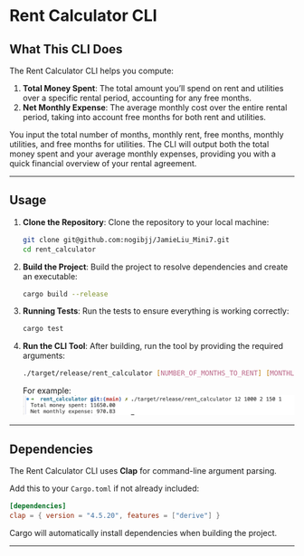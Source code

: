# Rent Calculator CLI

## What This CLI Does

The Rent Calculator CLI helps you compute:

1. **Total Money Spent**: The total amount you’ll spend on rent and utilities over a specific rental period, accounting for any free months.
2. **Net Monthly Expense**: The average monthly cost over the entire rental period, taking into account free months for both rent and utilities.

You input the total number of months, monthly rent, free months, monthly utilities, and free months for utilities. The CLI will output both the total money spent and your average monthly expenses, providing you with a quick financial overview of your rental agreement.

---

## Usage

1. **Clone the Repository**:
   Clone the repository to your local machine:

   ```bash
   git clone git@github.com:nogibjj/JamieLiu_Mini7.git
   cd rent_calculator
   ```

2. **Build the Project**:
   Build the project to resolve dependencies and create an executable:
   ```bash
   cargo build --release
   ```
3. **Running Tests**:
   Run the tests to ensure everything is working correctly:

   ```bash
   cargo test
   ```

4. **Run the CLI Tool**:
   After building, run the tool by providing the required arguments:

   ```bash
   ./target/release/rent_calculator [NUMBER_OF_MONTHS_TO_RENT] [MONTHLY_RENT] [NUMBER_OF_FREE_MONTHS] [MONTHLY_UTILITIES] [NUMBER_OF_FREE_MONTHS_UTILITIES]
   ```

   For example:
   ![output](image.png)

---

## Dependencies

The Rent Calculator CLI uses **Clap** for command-line argument parsing.

Add this to your `Cargo.toml` if not already included:

```toml
[dependencies]
clap = { version = "4.5.20", features = ["derive"] }
```

Cargo will automatically install dependencies when building the project.

---
